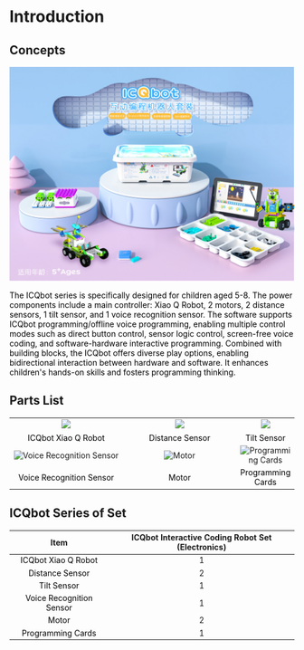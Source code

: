 # Introduction

## Concepts

![](img/Introduction01.jpg)

<font style="color:rgb(0,0,0);">The ICQbot series is specifically designed for children aged 5-8. The power components include a main controller: Xiao Q Robot, 2 motors, 2 distance sensors, 1 tilt sensor, and 1 voice recognition sensor. The software supports ICQbot programming/offline voice programming, enabling multiple control modes such as direct button control, sensor logic control, screen-free voice coding, and software-hardware interactive programming. Combined with building blocks, the ICQbot offers diverse play options, enabling bidirectional interaction between hardware and software. It enhances children's hands-on skills and fosters programming thinking.  </font>

## Parts List

<table style="width: 100%; text-align: center; border-collapse: collapse;">
  <tr>
    <td style="width: 30%;"><img src="../../_images/Introduction02.png" ></td>
    <td style="width: 40%;"><img src="../../_images/Introduction03.png" ></td>
    <td style="width: 40%;"><img src="../../_images/Introduction04.png" ></td>
  </tr>
  <tr>
    <td style="color: #000000;">ICQbot <span style="color: rgb(0,0,0);">Xiao Q Robot</span></td>
    <td style="color: #000000;">Distance Sensor</td>
    <td style="color: #000000;">Tilt Sensor</td>
  </tr>
  <tr>
    <td style="width: 40%;"><img src="../../_images/Introduction05.png" alt="Voice Recognition Sensor"></td>
    <td style="width: 40%;"><img src="../../_images/Introduction06.png" alt="Motor"></td>
    <td style="width: 40%;"><img src="../../_images/Introduction07.png" alt="Programming Cards"></td>
  </tr>
  <tr>
    <td style="color: #000000;">Voice Recognition Sensor</td>
    <td style="color: #000000;">Motor</td>
    <td style="color: #000000;">Programming Cards</td>
  </tr>
</table>


## ICQbot Series of Set
| **Item** | **ICQbot Interactive Coding Robot Set (Electronics)** |
| :---: | :---: |
| <font style="color:#000000;">ICQbot </font><font style="color:rgb(0,0,0);">Xiao Q Robot</font> | 1 |
| <font style="color:#000000;">Distance Sensor </font> | 2 |
| <font style="color:#000000;">Tilt Sensor </font> | 1 |
| <font style="color:#000000;">Voice Recognition Sensor </font> | 1 |
| <font style="color:#000000;">Motor </font> | 2 |
| <font style="color:#000000;">Programming Cards  </font> | 1 |


